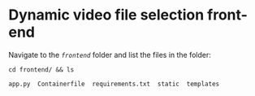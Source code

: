 # Dynamic video file selection front-end
Navigate to the *`frontend`* folder and list the files in the folder:
```
cd frontend/ && ls
```
```
app.py  Containerfile  requirements.txt  static  templates
```

